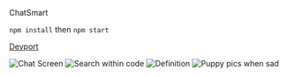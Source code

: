 ChatSmart

`npm install` then `npm start`

[Devport](https://devpost.com/software/chatsmart)

![Chat Screen](https://github.com/alvanli/ChatSmart/tree/main/pics/ChatScreen.png)
![Search within code](https://github.com/alvanli/ChatSmart/tree/main/pics/Code_Search.png)
![Definition](https://github.com/alvanli/ChatSmart/tree/main/pics/Definition.png)
![Puppy pics when sad](https://github.com/alvanli/ChatSmart/tree/main/pics/Sadness.png)